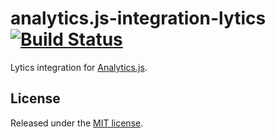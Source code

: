 # analytics.js-integration-lytics [![Build Status][ci-badge]][ci-link]

Lytics integration for [Analytics.js][].

## License

Released under the [MIT license](LICENSE).


[Analytics.js]: https://segment.com/docs/libraries/analytics.js/
[ci-link]: https://circleci.com/gh/segment-integrations/analytics.js-integration-lytics
[ci-badge]: https://circleci.com/gh/segment-integrations/analytics.js-integration-lytics.svg?style=svg

